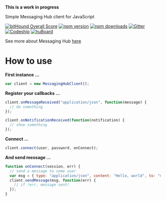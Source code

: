 **This is a work in progress**

Simple Messaging Hub client for JavaScript

[![bitHound Overall Score](https://www.bithound.io/github/takenet/messaginghub-client-js/badges/score.svg)](https://www.bithound.io/github/takenet/messaginghub-client-js)
[![npm version](https://img.shields.io/npm/v/messaginghub-client.svg?style=flat-square)](https://www.npmjs.com/package/messaginhub-client)
[![npm downloads](https://img.shields.io/npm/dm/messaginghub-client.svg?style=flat-square)](https://www.npmjs.com/package/messaginghub-client) [![Gitter](https://img.shields.io/gitter/room/nwjs/nw.js.svg?style=flat-square)](https://gitter.im/takenet/messaginghub-client-js) [![Codeship](https://img.shields.io/codeship/1043f7b0-80e0-0133-5021-02612484d25d/develop.svg?style=flat-square)](https://codeship.com/projects/121068)
[![huBoard](https://img.shields.io/badge/board-tasks-green.svg?style=flat-square)](https://huboard.com/takenet/messaginghub-client-js/#/)

See more about Messaging Hub [here](http://msging.net/)

# How to use

**First instance ...**

```javascript
var client = new MessagingHubClient();
```

**Register your callbacks ...**

```javascript
client.onMessageReceived("application/json", function(message) {
  // do something
});

client.onNotificationReceived(function(notification) {
  // show something
});
```

**Connect ...**

```javascript
client.connect(user, password, onConnect);
```

**And send message ...**

```javascript
function onConnect(session, err) {
  // send a message to some user
  var msg = { type: "application/json", content: "Hello, world", to: "my@friend.com" };
  client.sendMessage(msg, function(err) {
    // if !err, message sent!
  });
}
```
